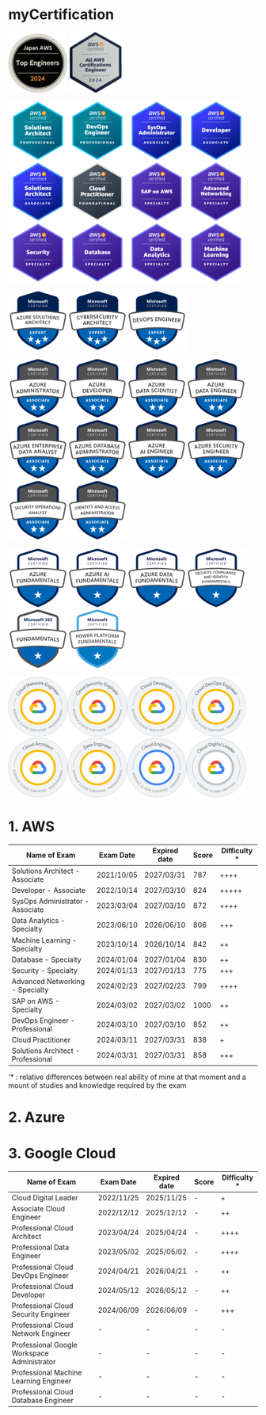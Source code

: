# myCertification

<img src="https://github.com/developer-onizuka/myCertification/blob/main/TopEngineers2024.png" width="120">   <img src="https://github.com/developer-onizuka/myCertification/blob/main/AllCertifications2024.PNG" width="105">

<img src="https://github.com/developer-onizuka/myCertification/blob/main/aws-certified-solutions-architect-professional.png" width="120"><img src="https://github.com/developer-onizuka/myCertification/blob/main/aws-certified-devops-engineer-professional.png" width="120"><img src="https://github.com/developer-onizuka/myCertification/blob/main/aws-certified-sysops-administrator-associate.png" width="120"><img src="https://github.com/developer-onizuka/myCertification/blob/main/aws-certified-developer-associate.png" width="120"><img src="https://github.com/developer-onizuka/myCertification/blob/main/aws-certified-solutions-architect-associate.png" width="120"><img src="https://github.com/developer-onizuka/myCertification/blob/main/aws-certified-cloud-practitioner.png" width="120"><img src="https://github.com/developer-onizuka/myCertification/blob/main/aws-certified-sap-on-aws-specialty.png" width="120"><img src="https://github.com/developer-onizuka/myCertification/blob/main/aws-certified-advanced-networking-specialty.png" width="120"><img src="https://github.com/developer-onizuka/myCertification/blob/main/aws-certified-security-specialty.png" width="120"><img src="https://github.com/developer-onizuka/myCertification/blob/main/aws-certified-database-specialty.png" width="120"><img src="https://github.com/developer-onizuka/myCertification/blob/main/aws-certified-data-analytics-specialty.png" width="120"><img src="https://github.com/developer-onizuka/myCertification/blob/main/aws-certified-machine-learning-specialty.png" width="120">

<img src="https://github.com/developer-onizuka/myCertification/blob/main/microsoft-certified-azure-solutions-architect-expert.1.png" width="120"><img src="https://github.com/developer-onizuka/myCertification/blob/main/microsoft-certified-cybersecurity-architect-expert.png" width="120"><img src="https://github.com/developer-onizuka/myCertification/blob/main/microsoft-certified-devops-engineer-expert.png" width="120">

<img src="https://github.com/developer-onizuka/myCertification/blob/main/microsoft-certified-azure-administrator-associate.2.png" width="120"><img src="https://github.com/developer-onizuka/myCertification/blob/main/microsoft-certified-azure-developer-associate.1.png" width="120"><img src="https://github.com/developer-onizuka/myCertification/blob/main/microsoft-certified-azure-data-scientist-associate.png" width="120"><img src="https://github.com/developer-onizuka/myCertification/blob/main/microsoft-certified-azure-data-engineer-associate.png" width="120"><img src="https://github.com/developer-onizuka/myCertification/blob/main/microsoft-certified-azure-enterprise-data-analyst-associate.png" width="120"><img src="https://github.com/developer-onizuka/myCertification/blob/main/microsoft-certified-azure-database-administrator-associate.png" width="120"><img src="https://github.com/developer-onizuka/myCertification/blob/main/microsoft-certified-azure-ai-engineer-associate.png" width="120"><img src="https://github.com/developer-onizuka/myCertification/blob/main/microsoft-certified-azure-security-engineer-associate.png" width="120"><img src="https://github.com/developer-onizuka/myCertification/blob/main/microsoft-certified-security-operations-analyst-associate.png" width="120"><img src="https://github.com/developer-onizuka/myCertification/blob/main/microsoft-certified-identity-and-access-administrator-associate.png" width="120">

<img src="https://github.com/developer-onizuka/myCertification/blob/main/microsoft-certified-azure-fundamentals.png" width="120"><img src="https://github.com/developer-onizuka/myCertification/blob/main/microsoft-certified-azure-ai-fundamentals.png" width="120"><img src="https://github.com/developer-onizuka/myCertification/blob/main/microsoft-certified-azure-data-fundamentals.png" width="120"><img src="https://github.com/developer-onizuka/myCertification/blob/main/microsoft-certified-security-compliance-and-identity-fundamentals.png" width="120"><img src="https://github.com/developer-onizuka/myCertification/blob/main/microsoft-365-certified-fundamentals.png" width="120"><img src="https://github.com/developer-onizuka/myCertification/blob/main/microsoft-certified-power-platform-fundamentals.png" width="120">

<img src="https://github.com/developer-onizuka/myCertification/blob/main/professional-cloud-network-engineer.png" width="120"><img src="https://github.com/developer-onizuka/myCertification/blob/main/professional-cloud-security-engineer.png" width="120"><img src="https://github.com/developer-onizuka/myCertification/blob/main/professional-cloud-developer.png" width="120"><img src="https://github.com/developer-onizuka/myCertification/blob/main/professional-cloud-devops-engineer.png" width="120"><img src="https://github.com/developer-onizuka/myCertification/blob/main/ProfessionalCloudArchitect.png" width="120"><img src="https://github.com/developer-onizuka/myCertification/blob/main/ProfessionalDataEngineer.png" width="120"><img src="https://github.com/developer-onizuka/myCertification/blob/main/AssociateCloudEngineer.png" width="120"><img src="https://github.com/developer-onizuka/myCertification/blob/main/CloudDigitalLeader.png" width="120">


# 1. AWS
| Name of Exam | Exam Date | Expired date | Score | Difficulty * |
| --- | --- | --- | --- | --- |
| Solutions Architect - Associate | 2021/10/05 | 2027/03/31 | 787 | ++++ |
| Developer - Associate	| 2022/10/14 | 2027/03/10 | 824 | +++++ |
| SysOps Administrator - Associate | 2023/03/04 | 2027/03/10 | 872 | ++++ |
| Data Analytics - Specialty | 2023/06/10 | 2026/06/10 | 806 | +++ |
| Machine Learning - Specialty | 2023/10/14 | 2026/10/14 | 842 | ++ |
| Database - Specialty | 2024/01/04 | 2027/01/04 | 830 | ++ |
| Security - Specialty | 2024/01/13 | 2027/01/13 | 775 | +++ |
| Advanced Networking - Specialty	| 2024/02/23 | 2027/02/23 | 799 | ++++ |
| SAP on AWS - Specialty | 2024/03/02| 2027/03/02 | 1000 | ++ |
| DevOps Engineer - Professional | 2024/03/10 | 2027/03/10 | 852 | ++ |
| Cloud Practitioner | 2024/03/11 | 2027/03/31 | 838 | + |
| Solutions Architect - Professional	| 2024/03/31 | 2027/03/31 | 858 | +++ |

'* : relative differences between real ability of mine at that moment and a mount of studies and knowledge required by the exam

# 2. Azure

# 3. Google Cloud
| Name of Exam | Exam Date | Expired date | Score | Difficulty * |
| --- | --- | --- | --- | --- |
| Cloud Digital Leader | 2022/11/25 | 2025/11/25 | - | + |
| Associate Cloud Engineer | 2022/12/12 | 2025/12/12 | - | ++ |
| Professional Cloud Architect | 2023/04/24 | 2025/04/24 | - | ++++ |
| Professional Data Engineer | 2023/05/02 | 2025/05/02 | - | ++++ |
| Professional Cloud DevOps Engineer | 2024/04/21 | 2026/04/21 | - | ++ |
| Professional Cloud Developer | 2024/05/12 | 2026/05/12 | - | ++ |
| Professional Cloud Security Engineer | 2024/06/09 | 2026/06/09 | - | +++ |
| Professional Cloud Network Engineer | - | - | - | - |
| Professional Google Workspace Administrator | - | - | - | - |
| Professional Machine Learning Engineer | - | - | - | - |
| Professional Cloud Database Engineer | - | - | - | - |
